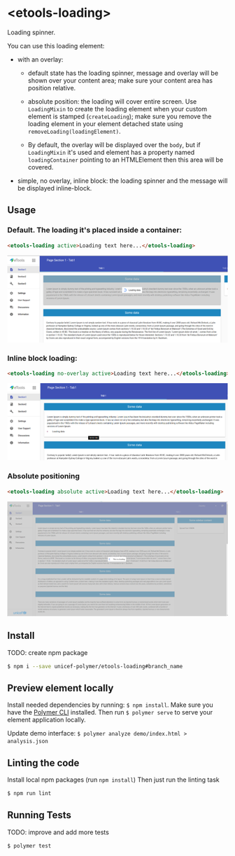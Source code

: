 # \<etools-loading\>

Loading spinner.

You can use this loading element:
- with an overlay:
    - default state has the loading spinner, message and overlay will be shown over your content area;
    make sure your content area has position relative.

    - absolute position: the loading will cover entire screen. Use `LoadingMixin` to create the loading element when your custom element is stamped (`createLoading`);
    make sure you remove the loading element in your element detached state using `removeLoading(loadingElement)`.

	- By default, the overlay will be displayed over the `body`, but if `LoadingMixin` it's used and element has a property named `loadingContainer`
	pointing to an HTMLElement then this area will be covered.

- simple, no overlay, inline block: the loading spinner and the message will be displayed inline-block.

## Usage

### Default. The loading it's placed inside a container:
```html
<etools-loading active>Loading text here...</etools-loading>
```
![Loading inside a container](img/etools-loading-contained.png)

### Inline block loading:
```html
<etools-loading no-overlay active>Loading text here...</etools-loading>
```
![Loading inside a container](img/etools-loading-inline-block-position.png)

### Absolute positioning
```html
<etools-loading absolute active>Loading text here...</etools-loading>
```
![Loading inside a container](img/etools-loading-absolute-position.png)

## Install
TODO: create npm package
```bash
$ npm i --save unicef-polymer/etools-loading#branch_name
```

## Preview element locally
Install needed dependencies by running: `$ npm install`.
Make sure you have the [Polymer CLI](https://www.npmjs.com/package/polymer-cli) installed. Then run `$ polymer serve` to serve your element application locally.


Update demo interface: `$ polymer analyze demo/index.html > analysis.json`

## Linting the code

Install local npm packages (run `npm install`)
Then just run the linting task

```bash
$ npm run lint
```

## Running Tests
TODO: improve and add more tests
```
$ polymer test
```
